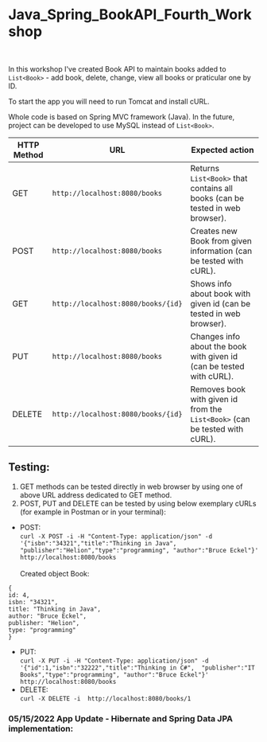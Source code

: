 # Java_Spring_BookAPI_Fourth_Workshop
<br>

In this workshop I've created Book API to maintain books added to ```List<Book>``` - add book, delete, change, view all books or praticular one by ID.<br> 

To start the app you will need to run Tomcat and install cURL.<br>

Whole code is based on Spring MVC framework (Java). In the future, project can be developed to use MySQL instead of ```List<Book>```.


|HTTP Method	  |URL	                               |Expected action|
|---------------|------------------------------------|----------------|
|GET	          |```http://localhost:8080/books```	       |Returns ```List<Book>``` that contains all books (can be tested in web browser).|
|POST	          |```http://localhost:8080/books```	       |Creates new Book from given information (can be tested with cURL).|
|GET	          |```http://localhost:8080/books/{id}```	   |Shows info about book with given id (can be tested in web browser).|
|PUT	          |```http://localhost:8080/books```	       |Changes info about the book with given id (can be tested with cURL).|
|DELETE	        |```http://localhost:8080/books/{id}```	   |Removes book with given id from the ```List<Book>``` (can be tested with cURL).|

## Testing:
1. GET methods can be tested directly in web browser by using one of above URL address dedicated to GET method.
2. POST, PUT and DELETE can be tested by using below exemplary cURLs (for example in Postman or in your terminal):
- POST:<br>
```curl -X POST -i -H "Content-Type: application/json" -d '{"isbn":"34321","title":"Thinking in Java", "publisher":"Helion","type":"programming", "author":"Bruce Eckel"}' http://localhost:8080/books```<br><br>
Created object Book:<br>
```
{
id: 4,
isbn: "34321",
title: "Thinking in Java",
author: "Bruce Eckel",
publisher: "Helion",
type: "programming"
}
```
- PUT:<br>
```curl -X PUT -i -H "Content-Type: application/json" -d   '{"id":1,"isbn":"32222","title":"Thinking in C#",  "publisher":"IT Books","type":"programming", "author":"Bruce Eckel"}' http://localhost:8080/books```
- DELETE:<br>
```curl -X DELETE -i  http://localhost:8080/books/1```

### 05/15/2022 App Update - Hibernate and Spring Data JPA implementation:
